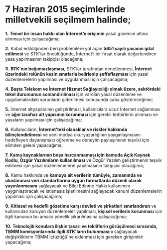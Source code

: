 # 7 Haziran 2015 seçimlerinde milletvekili seçilmem halinde;

**1.** **Temel bir insan hakkı olan İnternet’e erişimin** yasal güvence altına
alınması için çalışacağıma;

**2.** Kabul edildiğinden beri problemlere yol açan **5651 sayılı yasanın iptal
edilmesi** ve STK'lar öncülüğünde, İnternet’i
bir fırsat olarak değerlendiren yasa yapılmasının takipçisi olacağıma;

**3.** **BTK'nın bağımsızlaşması**, STK’lar tarafından denetlenmesi, **İnternet
üzerindeki rolünün kesin sınırlarla belirlenip şeffaflaşması** için yasal 
düzenlemelerin yapılması ve uygulanması için çalışacağıma;

**4.** **Başta Telekom ve İnternet Hizmet Sağlayıcılığı olmak üzere, sektördeki tekel
durumunun sonlandırılması** için varolan yasal düzenleme ve uygulamalardaki sorunların giderilmesi 
konusunda çaba göstereceğime;

**5.** İnternet altyapılarının geliştirilmesi, kullanıcılara ucuz İnternet sağlanması ve
**ağın tarafsız alt yapısının korunması** için gerekli tedbirlerin alınması ve yasaların yapılması için çalışacağıma;

**6.** Kullanıcıların, **İnternet’teki olanaklar ve riskler hakkında bilinçlendirilmesi** ve yeni medya 
okuryazarlığının yaygınlaşmasını hedefleyen dayanışmacı öğrenme ve deneyim paylaşımının teşviki için 
elimden geleni yapacağıma;

**7.** **Kamu kaynaklarının boşa harcanmaması için kamuda Açık Kaynak Kodlu, Özgür Yazılımların kullanılması** 
ve Özgür Yazılım geliştirmenin teşvik edilmesi için yasal düzenlemelerin yapılmasının takipçisi olacağıma;

**8.** Kamu hakkında ve **kamuya ait verilerin tümüyle, zamanında ve uluslararası veri
standartlarına uygun formatlarda düzenli olarak yayınlanmasını** sağlayacak ve Bilgi Edinme Hakkı 
kullanımını yaygınlaştıracak ve istisnasız işletilmesini sağlayacak kanuni düzenlemelerin yapılması için çalışacağıma;

**9.** **Kitlesel ve hedefli gözetime karşı devleti ve şirketleri sınırlandıran** ve kullanıcıları koruyan
düzenlemeler yapılması, **kişisel verilerin korunması** için ilgili kanunun bu amaca yönelik çıkarılmasına
çalışacağıma;

**10.** **Teknolojik konulara ilişkin tasarı ve tekliflerin görüşülmesi sırasında, TBMM komisyonlarında ilgili STK'ların
bulunması**nı sağlayacak değişikliklerin TBMM İçtüzüğü'ne eklenmesi için gereken girişimleri yapacağıma;
